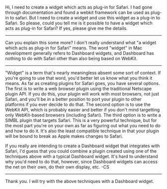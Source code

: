 Hi,
   I need to create a widget which acts as plug-in for Safari. I had gone through documentation and found a webkit framework can be used as plug-in to safari. But I need to create a widget and use this widget as a plug-in to Safari. So please, could you tell me is it possible to have a widget which acts as plug-in for Safari? If yes, please give me the details.


----

Can you explain this some more? I don't really understand what "a widget which acts as plug-in for Safari" means. The word "widget" in Mac development generally refers to Dashboard widgets, and Dashboard has nothing to do with Safari other than also being based on WebKit.

----

"Widget" is a term that's nearly meaningless absent some sort of context. If you're going to use that word, you'd better let us know what you think it means. As far as creating plugins for Safari goes, you have several options. The first is to write a web browser plugin using the traditional Netscape plugin API. If you do this, your plugin will work with most browsers, not just Safari, and you'll be in a better position to port your plugin to other platforms if you ever decide to do that. The second option is to use the WebKit API, which is probably easier and better if you don't mind targetting only WebKit-based browsers (including Safari). The third option is to write a SIMBL plugin that targets Safari. This is a very powerful technique, but for the most part you're on your own as far as figuring out what you need to do and how to do it. It's also the least compatible technique in that your plugin will be bound to break as Apple makes changes to Safari.

If you really are intending to create a Dashboard widget that integrates with Safari, I'd guess that you could combine a plugin created using one of the techniques above with a typical Dashboard widget. It's hard to understand why you'd need to do that, however, since Dashboard widgets can access the net on their own, do their own display, etc. -CS


----

Thank you. I will try with the above techniques with a Dashboard widget.
